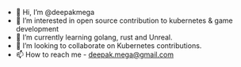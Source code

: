 - 👋 Hi, I’m @deepakmega
- 👀 I’m interested in open source contribution to kubernetes & game development
- 🌱 I’m currently learning golang, rust and Unreal.
- 💞️ I’m looking to collaborate on Kubernetes contributions.
- 📫 How to reach me - deepak.mega@gmail.com

<!---
deepakmega/deepakmega is a ✨ special ✨ repository because its `README.md` (this file) appears on your GitHub profile.
You can click the Preview link to take a look at your changes.
--->

